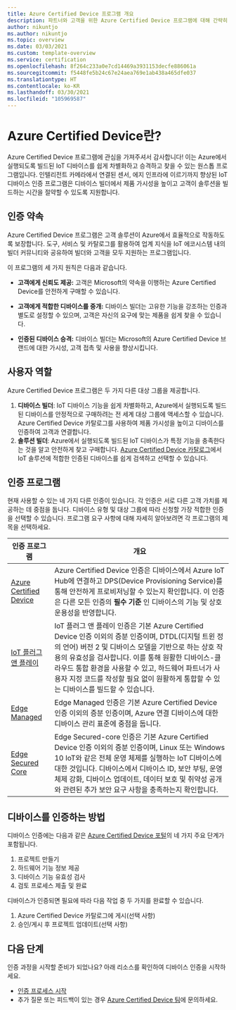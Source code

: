 ```yaml
---
title: Azure Certified Device 프로그램 개요
description: 파트너와 고객을 위한 Azure Certified Device 프로그램에 대해 간략히 설명합니다.
author: nikuntjo
ms.author: nikuntjo
ms.topic: overview
ms.date: 03/03/2021
ms.custom: template-overview
ms.service: certification
ms.openlocfilehash: 8f264c233a0e7cd14469a3931153decfe886061a
ms.sourcegitcommit: f5448fe5b24c67e24aea769e1ab438a465dfe037
ms.translationtype: HT
ms.contentlocale: ko-KR
ms.lasthandoff: 03/30/2021
ms.locfileid: "105969587"
---
```

# <a name="what-is-azure-certified-device"></a>Azure Certified Device란?

Azure Certified Device 프로그램에 관심을 가져주셔서 감사합니다! 이는 Azure에서 실행되도록 빌드된 IoT 디바이스를 쉽게 차별화하고 승격하고 찾을 수 있는 원스톱 프로그램입니다. 인텔리전트 카메라에서 연결된 센서, 에지 인프라에 이르기까지 향상된 IoT 디바이스 인증 프로그램은 디바이스 빌더에서 제품 가시성을 높이고 고객이 솔루션을 빌드하는 시간을 절약할 수 있도록 지원합니다.

## <a name="our-certification-promise"></a>인증 약속

Azure Certified Device 프로그램은 고객 솔루션이 Azure에서 효율적으로 작동하도록 보장합니다. 도구, 서비스 및 카탈로그를 활용하여 업계 지식을 IoT 에코시스템 내의 빌더 커뮤니티와 공유하여 빌더와 고객을 모두 지원하는 프로그램입니다.

이 프로그램의 세 가지 원칙은 다음과 같습니다.

- **고객에게 신뢰도 제공:** 고객은 Microsoft의 약속을 이행하는 Azure Certified Device를 안전하게 구매할 수 있습니다.

- **고객에게 적합한 디바이스를 중개:** 디바이스 빌더는 고유한 기능을 강조하는 인증과 별도로 설정할 수 있으며, 고객은 자신의 요구에 맞는 제품을 쉽게 찾을 수 있습니다.

- **인증된 디바이스 승격:** 디바이스 빌더는 Microsoft의 Azure Certified Device 브랜드에 대한 가시성, 고객 접촉 및 사용을 향상시킵니다.

## <a name="user-roles"></a>사용자 역할

Azure Certified Device 프로그램은 두 가지 다른 대상 그룹을 제공합니다.

1. **디바이스 빌더**: IoT 디바이스 기능을 쉽게 차별화하고, Azure에서 실행되도록 빌드된 디바이스를 안정적으로 구매하려는 전 세계 대상 그룹에 액세스할 수 있습니다. Azure Certified Device 카탈로그를 사용하여 제품 가시성을 높이고 디바이스를 인증하여 고객과 연결합니다.
1.  **솔루션 빌더**: Azure에서 실행되도록 빌드된 IoT 디바이스가 특정 기능을 충족한다는 것을 알고 안전하게 찾고 구매합니다. [Azure Certified Device 카탈로그](https://devicecatalog.azure.com/)에서 IoT 솔루션에 적합한 인증된 디바이스를 쉽게 검색하고 선택할 수 있습니다.

## <a name="our-certification-programs"></a>인증 프로그램

현재 사용할 수 있는 네 가지 다른 인증이 있습니다. 각 인증은 서로 다른 고객 가치를 제공하는 데 중점을 둡니다. 디바이스 유형 및 대상 그룹에 따라 신청할 가장 적합한 인증을 선택할 수 있습니다. 프로그램 요구 사항에 대해 자세히 알아보려면 각 프로그램의 제목을 선택하세요.

| 인증 프로그램         |  개요                      |
------------------------------|-------------------------------------------------|
| [Azure Certified Device](program-requirements-azure-certified-device.md)          | Azure Certified Device 인증은 디바이스에서 Azure IoT Hub에 연결하고 DPS(Device Provisioning Service)를 통해 안전하게 프로비저닝할 수 있는지 확인합니다. 이 인증은 다른 모든 인증의 **필수 기준** 인 디바이스의 기능 및 상호 운용성을 반영합니다.          |
| [IoT 플러그 앤 플레이](program-requirements-pnp.md) | IoT 플러그 앤 플레이 인증은 기본 Azure Certified Device 인증 이외의 증분 인증이며, DTDL(디지털 트윈 정의 언어) 버전 2 및 디바이스 모델을 기반으로 하는 상호 작용의 유효성을 검사합니다. 이를 통해 원활한 디바이스-클라우드 통합 환경을 사용할 수 있고, 하드웨어 파트너가 사용자 지정 코드를 작성할 필요 없이 원활하게 통합할 수 있는 디바이스를 빌드할 수 있습니다.  |
| [Edge Managed](program-requirements-edge-managed.md) | Edge Managed 인증은 기본 Azure Certified Device 인증 이외의 증분 인증이며, Azure 연결 디바이스에 대한 디바이스 관리 표준에 중점을 둡니다.  |
| [Edge Secured Core](program-requirements-edge-secured-core.md)                             | Edge Secured-core 인증은 기본 Azure Certified Device 인증 이외의 증분 인증이며, Linux 또는 Windows 10 IoT와 같은 전체 운영 체제를 실행하는 IoT 디바이스에 대한 것입니다. 디바이스에서 디바이스 ID, 보안 부팅, 운영 체제 강화, 디바이스 업데이트, 데이터 보호 및 취약성 공개와 관련된 추가 보안 요구 사항을 충족하는지 확인합니다. |

## <a name="how-to-certify-your-device"></a>디바이스를 인증하는 방법

디바이스 인증에는 다음과 같은 [Azure Certified Device 포털](https://certify.azure.com)의 네 가지 주요 단계가 포함됩니다.

1. 프로젝트 만들기
1. 하드웨어 기능 정보 제공
1. 디바이스 기능 유효성 검사
1. 검토 프로세스 제출 및 완료

디바이스가 인증되면 필요에 따라 다음 작업 중 두 가지를 완료할 수 있습니다. 

1. Azure Certified Device 카탈로그에 게시(선택 사항)
1. 승인/게시 후 프로젝트 업데이트(선택 사항)

## <a name="next-steps"></a>다음 단계

인증 과정을 시작할 준비가 되었나요? 아래 리소스를 확인하여 디바이스 인증을 시작하세요.

- [인증 프로세스 시작](tutorial-00-selecting-your-certification.md)
- 추가 질문 또는 피드백이 있는 경우 [Azure Certified Device 팀](mailto:iotcert@microsoft.com)에 문의하세요.
